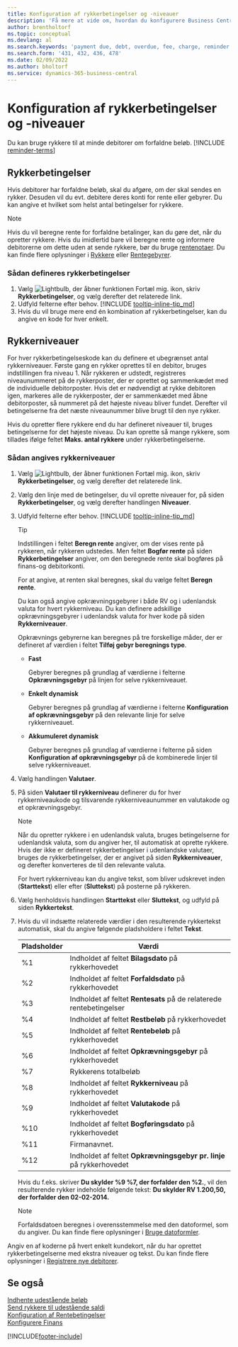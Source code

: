 ```yaml
---
title: Konfiguration af rykkerbetingelser og -niveauer
description: 'Få mere at vide om, hvordan du konfigurere Business Central, så du kan sende en påmindelse til kunden om en betaling, der er forfalden, og lægger gebyrer til betalingen på grund af forsinkelsen.'
author: brentholtorf
ms.topic: conceptual
ms.devlang: al
ms.search.keywords: 'payment due, debt, overdue, fee, charge, reminder'
ms.search.form: '431, 432, 436, 478'
ms.date: 02/09/2022
ms.author: bholtorf
ms.service: dynamics-365-business-central
---
```

# Konfiguration af rykkerbetingelser og -niveauer

Du kan bruge rykkere til at minde debitorer om forfaldne beløb. [!INCLUDE [reminder-terms](includes/reminder-terms.md)]

## Rykkerbetingelser

Hvis debitorer har forfaldne beløb, skal du afgøre, om der skal sendes en rykker. Desuden vil du evt. debitere deres konti for rente eller gebyrer. Du kan angive et hvilket som helst antal betingelser for rykkere.  

> [!NOTE]
> Hvis du vil beregne rente for forfaldne betalinger, kan du gøre det, når du opretter rykkere. Hvis du imidlertid bare vil beregne rente og informere debitorerne om dette uden at sende rykkere, bør du bruge [rentenotaer](finance-setup-finance-charges.md). Du kan finde flere oplysninger i [Rykkere](receivables-collect-outstanding-balances.md#reminders) eller [Rentegebyrer](receivables-collect-outstanding-balances.md#finance-charges).

### Sådan defineres rykkerbetingelser

1. Vælg ![Lightbulb, der åbner funktionen Fortæl mig.](media/ui-search/search_small.png "Fortæl mig, hvad du vil foretage dig") ikon, skriv **Rykkerbetingelser**, og vælg derefter det relaterede link.  
2. Udfyld felterne efter behov. [!INCLUDE [tooltip-inline-tip_md](includes/tooltip-inline-tip_md.md)]  
3. Hvis du vil bruge mere end én kombination af rykkerbetingelser, kan du angive en kode for hver enkelt.

## Rykkerniveauer

For hver rykkerbetingelseskode kan du definere et ubegrænset antal rykkerniveauer. Første gang en rykker oprettes til en debitor, bruges indstillingen fra niveau 1. Når rykkeren er udstedt, registreres niveaunummeret på de rykkerposter, der er oprettet og sammenkædet med de individuelle debitorposter. Hvis det er nødvendigt at rykke debitoren igen, markeres alle de rykkerposter, der er sammenkædet med åbne debitorposter, så nummeret på det højeste niveau bliver fundet. Derefter vil betingelserne fra det næste niveaunummer blive brugt til den nye rykker.

Hvis du opretter flere rykkere end du har defineret niveauer til, bruges betingelserne for det højeste niveau. Du kan oprette så mange rykkere, som tillades ifølge feltet **Maks. antal rykkere** under rykkerbetingelserne.

### Sådan angives rykkerniveauer

1. Vælg ![Lightbulb, der åbner funktionen Fortæl mig.](media/ui-search/search_small.png "Fortæl mig, hvad du vil foretage dig") ikon, skriv **Rykkerbetingelser**, og vælg derefter det relaterede link.  
2. Vælg den linje med de betingelser, du vil oprette niveauer for, på siden **Rykkerbetingelser**, og vælg derefter handlingen **Niveauer**.  
3. Udfyld felterne efter behov. [!INCLUDE [tooltip-inline-tip_md](includes/tooltip-inline-tip_md.md)]  

    > [!TIP]
    > Indstillingen i feltet **Beregn rente** angiver, om der vises rente på rykkeren, når rykkeren udstedes. Men feltet **Bogfør rente** på siden **Rykkerbetingelser** angiver, om den beregnede rente skal bogføres på finans-og debitorkonti.
    >
    > For at angive, at renten skal beregnes, skal du vælge feltet **Beregn rente**.

    Du kan også angive opkrævningsgebyrer i både RV og i udenlandsk valuta for hvert rykkerniveau. Du kan definere adskillige opkrævningsgebyrer i udenlandsk valuta for hver kode på siden **Rykkerniveauer**.  

    Opkrævnings gebyrerne kan beregnes på tre forskellige måder, der er defineret af værdien i feltet **Tilføj gebyr beregnings type**.  

    - **Fast**

        Gebyrer beregnes på grundlag af værdierne i felterne **Opkrævningsgebyr** på linjen for selve rykkerniveauet.  
    - **Enkelt dynamisk**

        Gebyrer beregnes på grundlag af værdierne i felterne **Konfiguration af opkrævningsgebyr** på den relevante linje for selve rykkerniveauet.
    - **Akkumuleret dynamisk**

        Gebyrer beregnes på grundlag af værdierne i felterne på siden **Konfiguration af opkrævningsgebyr** på de kombinerede linjer til selve rykkerniveauet.

4. Vælg handlingen **Valutaer**.
5. På siden **Valutaer til rykkerniveau** definerer du for hver rykkerniveaukode og tilsvarende rykkerniveaunummer en valutakode og et opkrævningsgebyr.

    > [!NOTE]  
    > Når du opretter rykkere i en udenlandsk valuta, bruges betingelserne for udenlandsk valuta, som du angiver her, til automatisk at oprette rykkere. Hvis der ikke er defineret rykkerbetingelser i udenlandske valutaer, bruges de rykkerbetingelser, der er angivet på siden **Rykkerniveauer**, og derefter konverteres de til den relevante valuta.

    For hvert rykkerniveau kan du angive tekst, som bliver udskrevet inden (**Starttekst**) eller efter (**Sluttekst**) på posterne på rykkeren.

6. Vælg henholdsvis handlingen **Starttekst** eller **Sluttekst**, og udfyld på siden **Rykkertekst**.
7. Hvis du vil indsætte relaterede værdier i den resulterende rykkertekst automatisk, skal du angive følgende pladsholdere i feltet **Tekst**.  

    |Pladsholder|Værdi|  
    |-----------------|-----------|  
    |%1|Indholdet af feltet **Bilagsdato** på rykkerhovedet|  
    |%2|Indholdet af feltet **Forfaldsdato** på rykkerhovedet|  
    |%3|Indholdet af feltet **Rentesats** på de relaterede rentebetingelser|  
    |%4|Indholdet af feltet **Restbeløb** på rykkerhovedet|  
    |%5|Indholdet af feltet **Rentebeløb** på rykkerhovedet|  
    |%6|Indholdet af feltet **Opkrævningsgebyr** på rykkerhovedet|  
    |%7|Rykkerens totalbeløb|  
    |%8|Indholdet af feltet **Rykkerniveau** på rykkerhovedet|  
    |%9|Indholdet af feltet **Valutakode** på rykkerhovedet|  
    |%10|Indholdet af feltet **Bogføringsdato** på rykkerhovedet|  
    |%11|Firmanavnet.|  
    |%12|Indholdet af feltet **Opkrævningsgebyr pr. linje** på rykkerhovedet|  

    Hvis du f.eks. skriver **Du skylder %9 %7, der forfalder den %2.**, vil den resulterende rykker indeholde følgende tekst: **Du skylder RV 1.200,50, der forfalder den 02-02-2014.**

    > [!NOTE]
    > Forfaldsdatoen beregnes i overensstemmelse med den datoformel, som du angiver. Du kan finde flere oplysninger i [Bruge datoformler](ui-enter-date-ranges.md#use-date-formulas).

Angiv en af koderne på hvert enkelt kundekort, når du har oprettet rykkerbetingelserne med ekstra niveauer og tekst. Du kan finde flere oplysninger i [Registrere nye debitorer](sales-how-register-new-customers.md).  

## Se også

[Indhente udestående beløb](receivables-collect-outstanding-balances.md)  
[Send rykkere til udestående saldi](receivables-send-reminders.md)  
[Konfiguration af Rentebetingelser](finance-setup-finance-charges.md)  
[Konfigurere Finans](finance-setup-finance.md)  


[!INCLUDE[footer-include](includes/footer-banner.md)]
